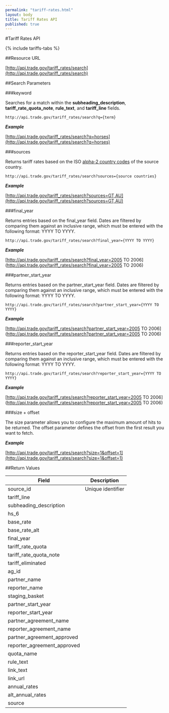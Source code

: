 ```yaml
---
permalink: "tariff-rates.html"
layout: body
title: Tariff Rates API
published: true
---
```


#Tariff Rates API

{% include tariffs-tabs %}

##Resource URL

[http://api.trade.gov/tariff_rates/search](http://api.trade.gov/tariff_rates/search)


##Search Parameters

###keyword

Searches for a match within the **subheading_description**, **tariff_rate_quota_note**, **rule_text**, and **tariff_line** fields.

    http://api.trade.gov/tariff_rates/search?q={term}

**_Example_**

[http://api.trade.gov/tariff_rates/search?q=horses](http://api.trade.gov/tariff_rates/search?q=horses)


###sources

Returns tariff rates based on the ISO [alpha-2 country codes](http://www.iso.org/iso/home/standards/country_codes/country_names_and_code_elements.htm) of the source country.

	http://api.trade.gov/tariff_rates/search?sources={source countries}

**_Example_**

[http://api.trade.gov/tariff_rates/search?sources=GT,AU](http://api.trade.gov/tariff_rates/search?sources=GT,AU)


###final_year

Returns entries based on the final_year field.  Dates are filtered by comparing them against an inclusive range, which must be entered with the following format:  YYYY TO YYYY.

    http://api.trade.gov/tariff_rates/search?final_year={YYYY TO YYYY}

**_Example_**

[http://api.trade.gov/tariff_rates/search?final_year=2005 TO 2006](http://api.trade.gov/tariff_rates/search?final_year=2005 TO 2006)


###partner_start_year

Returns entries based on the partner_start_year field.  Dates are filtered by comparing them against an inclusive range, which must be entered with the following format:  YYYY TO YYYY.

    http://api.trade.gov/tariff_rates/search?partner_start_year={YYYY TO YYYY}

**_Example_**

[http://api.trade.gov/tariff_rates/search?partner_start_year=2005 TO 2006](http://api.trade.gov/tariff_rates/search?partner_start_year=2005 TO 2006)


###reporter_start_year

Returns entries based on the reporter_start_year field.  Dates are filtered by comparing them against an inclusive range, which must be entered with the following format:  YYYY TO YYYY.

    http://api.trade.gov/tariff_rates/search?reporter_start_year={YYYY TO YYYY}

**_Example_**

[http://api.trade.gov/tariff_rates/search?reporter_start_year=2005 TO 2006](http://api.trade.gov/tariff_rates/search?reporter_start_year=2005 TO 2006)


###size + offset

The size parameter allows you to configure the maximum amount of hits to be returned. The offset parameter defines the offset from the first result you want to fetch.

**_Example_**

[http://api.trade.gov/tariff_rates/search?size=1&offset=1](http://api.trade.gov/tariff_rates/search?size=1&offset=1)



##Return Values

| Field                        | Description                             |
| ------------------           | --------------------------------------- |
| source_id                    | Unique identifier            |
| tariff_line         	       |  |
| subheading_description       |   |
| hs_6                         |  |
| base_rate                    |  |
| base_rate_alt                |         |
| final_year                   |       |
| tariff_rate_quota            |       |
| tariff_rate_quota_note       |       |
| tariff_eliminated            |       |
| ag_id                        |       |
| partner_name                 |       |
| reporter_name                |       |
| staging_basket               |       |
| partner_start_year           |       |
| reporter_start_year          |       |
| partner_agreement_name       |       |
| reporter_agreement_name      |       |
| partner_agreement_approved   |       |
| reporter_agreement_approved  |       |
| quota_name                   |       |
| rule_text                    |       |
| link_text                    |       |
| link_url                     |       |
| annual_rates                 |      |
| alt_annual_rates             |       |
| source                       |       |